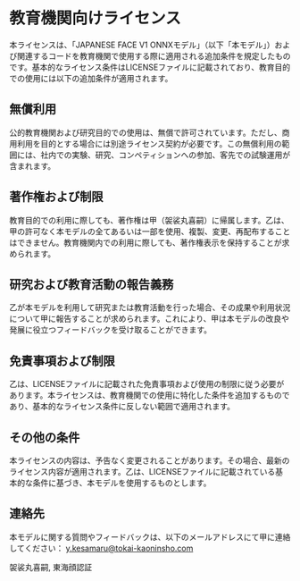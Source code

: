 # 教育機関向けライセンス

本ライセンスは、「JAPANESE FACE V1 ONNXモデル」（以下「本モデル」）および関連するコードを教育機関で使用する際に適用される追加条件を規定したものです。基本的なライセンス条件はLICENSEファイルに記載されており、教育目的での使用には以下の追加条件が適用されます。

## 無償利用
公的教育機関および研究目的での使用は、無償で許可されています。ただし、商用利用を目的とする場合には別途ライセンス契約が必要です。この無償利用の範囲には、社内での実験、研究、コンペティションへの参加、客先での試験運用が含まれます。

## 著作権および制限
教育目的での利用に際しても、著作権は甲（袈裟丸喜嗣）に帰属します。乙は、甲の許可なく本モデルの全てあるいは一部を使用、複製、変更、再配布することはできません。教育機関内での利用に際しても、著作権表示を保持することが求められます。

## 研究および教育活動の報告義務
乙が本モデルを利用して研究または教育活動を行った場合、その成果や利用状況について甲に報告することが求められます。これにより、甲は本モデルの改良や発展に役立つフィードバックを受け取ることができます。

## 免責事項および制限
乙は、LICENSEファイルに記載された免責事項および使用の制限に従う必要があります。本ライセンスは、教育機関での使用に特化した条件を追加するものであり、基本的なライセンス条件に反しない範囲で適用されます。

## その他の条件
本ライセンスの内容は、予告なく変更されることがあります。その場合、最新のライセンス内容が適用されます。乙は、LICENSEファイルに記載されている基本的な条件に基づき、本モデルを使用するものとします。

## 連絡先
本モデルに関する質問やフィードバックは、以下のメールアドレスにて甲に連絡してください：
y.kesamaru@tokai-kaoninsho.com

袈裟丸喜嗣, 東海顔認証
